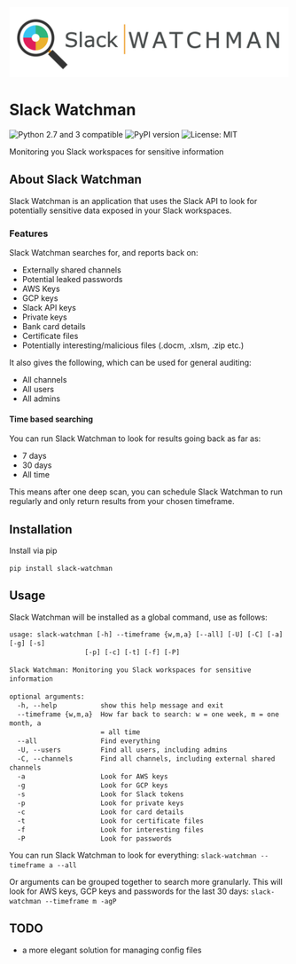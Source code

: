 ![Slack Watchman](files/Slack_watchman_alt_var_1280x320.png)

# Slack Watchman
![Python 2.7 and 3 compatible](https://img.shields.io/badge/python-2.7%2C%203.x-blue.svg)
![PyPI version](https://img.shields.io/pypi/v/lil-pwny.svg)
![License: MIT](https://img.shields.io/pypi/l/lil-pwny.svg)

Monitoring you Slack workspaces for sensitive information

## About Slack Watchman
Slack Watchman is an application that uses the Slack API to look for potentially sensitive data exposed in your Slack workspaces.

### Features
Slack Watchman searches for, and reports back on:

- Externally shared channels
- Potential leaked passwords
- AWS Keys
- GCP keys
- Slack API keys
- Private keys
- Bank card details
- Certificate files
- Potentially interesting/malicious files (.docm, .xlsm, .zip etc.)

It also gives the following, which can be used for general auditing:
- All channels
- All users
- All admins

#### Time based searching
You can run Slack Watchman to look for results going back as far as:
- 7 days
- 30 days
- All time

This means after one deep scan, you can schedule Slack Watchman to run regularly and only return results from your chosen timeframe.

## Installation
Install via pip

`pip install slack-watchman`

## Usage
Slack Watchman will be installed as a global command, use as follows:
```
usage: slack-watchman [-h] --timeframe {w,m,a} [--all] [-U] [-C] [-a] [-g] [-s]
                   [-p] [-c] [-t] [-f] [-P]

Slack Watchman: Monitoring you Slack workspaces for sensitive information

optional arguments:
  -h, --help           show this help message and exit
  --timeframe {w,m,a}  How far back to search: w = one week, m = one month, a
                       = all time
  --all                Find everything
  -U, --users          Find all users, including admins
  -C, --channels       Find all channels, including external shared channels
  -a                   Look for AWS keys
  -g                   Look for GCP keys
  -s                   Look for Slack tokens
  -p                   Look for private keys
  -c                   Look for card details
  -t                   Look for certificate files
  -f                   Look for interesting files
  -P                   Look for passwords
  ```

You can run Slack Watchman to look for everything:
`slack-watchman --timeframe a --all`

Or arguments can be grouped together to search more granularly. This will look for AWS keys, GCP keys and passwords for the last 30 days:
`slack-watchman --timeframe m -agP`


## TODO
- a more elegant solution for managing config files
